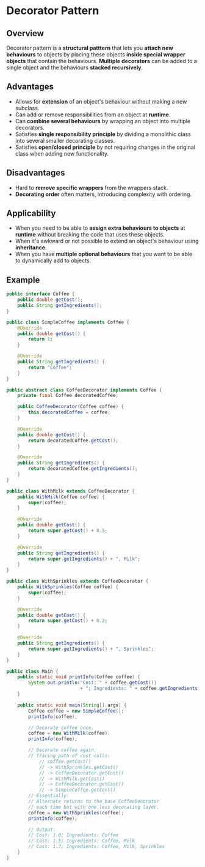 # Decorator Pattern
## Overview
Decorator pattern is a **structural patttern** that lets you **attach new behaviours** 
to objects by placing these objects **inside special wrapper objects** that contain the behaviours.
**Multiple decorators** can be added to a single object and the behaviours **stacked recursively**.

## Advantages
- Allows for **extension** of an object's behaviour without making a new subclass.
- Can add or remove responsibilities from an object at **runtime**.
- Can **combine several behaviours** by wrapping an object into multiple decorators.
- Satisfies **single responsibility principle** by dividing a monolithic class into several smaller decorating classes.
- Satisfies **open/closed principle** by not requiring changes in the original class when adding new functionality.

## Disadvantages
- Hard to **remove specific wrappers** from the wrappers stack.
- **Decorating order** often matters, introducing complexity with ordering.

## Applicability
- When you need to be able to **assign extra behaviours to objects** at **runtime** without breaking the code that uses these objects.
- When it's awkward or not possible to extend an object's behaviour using **inheritance**.
- When you have **multiple optional behaviours** that you want to be able to dynamically add to objects.

## Example
```java
public interface Coffee {
    public double getCost();
    public String getIngredients();
}

public class SimpleCoffee implements Coffee {
    @Override
    public double getCost() {
        return 1;
    }

    @Override
    public String getIngredients() {
        return "Coffee";
    }
}

public abstract class CoffeeDecorator implements Coffee {
    private final Coffee decoratedCoffee;

    public CoffeeDecorator(Coffee coffee) {
        this.decoratedCoffee = coffee;
    }

    @Override
    public double getCost() {
        return decoratedCoffee.getCost();
    }

    @Override
    public String getIngredients() {
        return decoratedCoffee.getIngredients();
    }
}

public class WithMilk extends CoffeeDecorator {
    public WithMilk(Coffee coffee) {
        super(coffee);
    }

    @Override
    public double getCost() {
        return super.getCost() + 0.5;
    }

    @Override
    public String getIngredients() {
        return super.getIngredients() + ", Milk";
    }
}

public class WithSprinkles extends CoffeeDecorator {
    public WithSprinkles(Coffee coffee) {
        super(coffee);
    }

    @Override
    public double getCost() {
        return super.getCost() + 0.2;
    }

    @Override
    public String getIngredients() {
        return super.getIngredients() + ", Sprinkles";
    }
}

public class Main {
    public static void printInfo(Coffee coffee) {
        System.out.println("Cost: " + coffee.getCost())
                           + "; Ingredients: " + coffee.getIngredients());
    }

    public static void main(String[] args) {
        Coffee coffee = new SimpleCoffee();
        printInfo(coffee);

        // Decorate coffee once.
        coffee = new WithMilk(coffee);
        printInfo(coffee);

        // Decorate coffee again.
        // Tracing path of cost calls:
            // coffee.getCost()
            // -> WithSprinkles.getCost()
            // -> CoffeeDecorator.getCost()
            // -> WithMilk.getCost()
            // -> CoffeeDecorator.getCost()
            // -> SimpleCoffee.getCost()
        // Essentially: 
        // Alternate returns to the base CoffeeDecorator
        // each time but with one less decorating layer.
        coffee = new WithSprinkles(coffee);
        printInfo(coffee);

        // Output:
        // Cost: 1.0; Ingredients: Coffee
        // Cost: 1.5; Ingredients: Coffee, Milk
        // Cost: 1.7; Ingredients: Coffee, Milk, Sprinkles
    }
}
```
